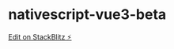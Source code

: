 # nativescript-vue3-beta

[Edit on StackBlitz ⚡️](https://stackblitz.com/edit/nativescript-vue3-beta-2pooqq)